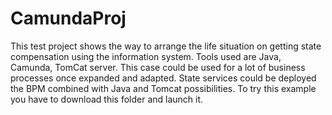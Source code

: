 # CamundaProj
This test project shows the way to arrange the life situation on getting state compensation using the information system. 
Tools used are Java, Camunda, TomCat server.
This case could be used for a lot of business processes once expanded and adapted.
State services could be deployed the BPM combined with Java and Tomcat possibilities.
To try this example you have to download this folder and launch it.
